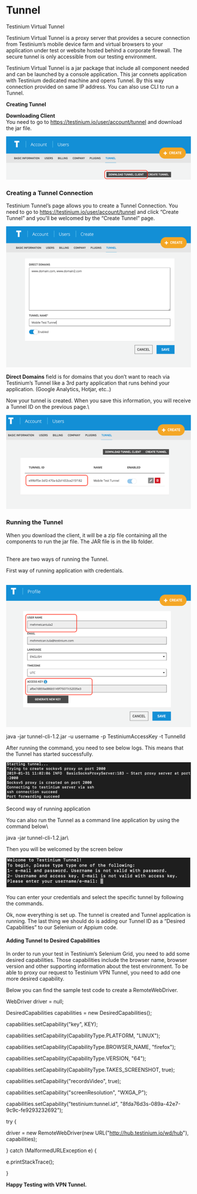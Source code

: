 # Tunnel

Testinium Virtual Tunnel

Testinium Virtual Tunnel is a proxy server that provides a secure connection from Testinium’s mobile device farm and virtual browsers to your application under test or website hosted behind a corporate firewall. The secure tunnel is only accessible from our testing environment.

Testinium Virtual Tunnel is a jar package that include all component needed and can be launched by a console application. This jar connets application with Testinium dedicated machine and opens Tunnel. By this way connection provided on same IP address. You can also use CLI to run a Tunnel.

**Creating Tunnel**

**Downloading Client**\
You need to go to https://testinium.io/user/account/tunnel and download the jar file.

![](<../../.gitbook/assets/1 (2)>)

### **Creating a Tunnel Connection**

Testinium Tunnel’s page allows you to create a Tunnel Connection. You need to go to https://testinium.io/user/account/tunnel and click “Create Tunnel” and you’ll be welcomed by the “Create Tunnel” page.

![](<../../.gitbook/assets/2 (4)>)

**Direct Domains** field is for domains that you don’t want to reach via Testinium’s Tunnel like a 3rd party application that runs behind your application. (Google Analytics, Hotjar, etc..)

Now your tunnel is created. When you save this information, you will receive a Tunnel ID on the previous page.\\

![](<../../.gitbook/assets/3 (5)>)

### Running the Tunnel

When you download the client, it will be a zip file containing all the components to run the jar file. The JAR file is in the lib folder.

\
There are two ways of running the Tunnel.

First way of running application with credentials.

\
![](<../../.gitbook/assets/4 (3)>)

java -jar tunnel-cli-1.2.jar -u username -p TestiniumAccessKey -t TunnelId

After running the command, you need to see below logs. This means that the Tunnel has started successfully.

![](<../../.gitbook/assets/5 (4)>)

Second way of running application

You can also run the Tunnel as a command line application by using the command below\\

java -jar tunnel-cli-1.2.jar\\

Then you will be welcomed by the screen below

![](<../../.gitbook/assets/6 (5)>)

You can enter your credentials and select the specific tunnel by following the commands.

Ok, now everything is set up. The tunnel is created and Tunnel application is running. The last thing we should do is adding our Tunnel ID as a “Desired Capabilities” to our Selenium or Appium code.

#### Adding Tunnel to Desired Capabilities

In order to run your test in Testinium’s Selenium Grid, you need to add some desired capabilities. Those capabilities include the browser name, browser version and other supporting information about the test environment. To be able to proxy our request to Testinium VPN Tunnel, you need to add one more desired capability.

Below you can find the sample test code to create a RemoteWebDriver.

WebDriver driver = null;

DesiredCapabilities capabilities = new DesiredCapabilities();

capabilities.setCapability("key", KEY);

capabilities.setCapability(CapabilityType.PLATFORM, "LINUX");

capabilities.setCapability(CapabilityType.BROWSER\_NAME, "firefox");

capabilities.setCapability(CapabilityType.VERSION, "64");

capabilities.setCapability(CapabilityType.TAKES\_SCREENSHOT, true);

capabilities.setCapability("recordsVideo", true);

capabilities.setCapability("screenResolution", "WXGA\_P");

capabilities.setCapability("testinium:tunnel.id", "8fda76d3s-089a-42e7-9c9c-fe9293232692");

try {

driver = new RemoteWebDriver(new URL("http://hub.testinium.io/wd/hub"), capabilities);

} catch (MalformedURLException e) {

e.printStackTrace();

}

**Happy Testing with VPN Tunnel.**
